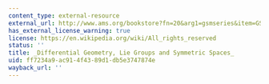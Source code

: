 ```yaml
---
content_type: external-resource
external_url: http://www.ams.org/bookstore?fn=20&arg1=gsmseries&item=GSM-34
has_external_license_warning: true
license: https://en.wikipedia.org/wiki/All_rights_reserved
status: ''
title: _Differential Geometry, Lie Groups and Symmetric Spaces_
uid: ff7234a9-ac91-4f43-89d1-db5e3747874e
wayback_url: ''
---
```

